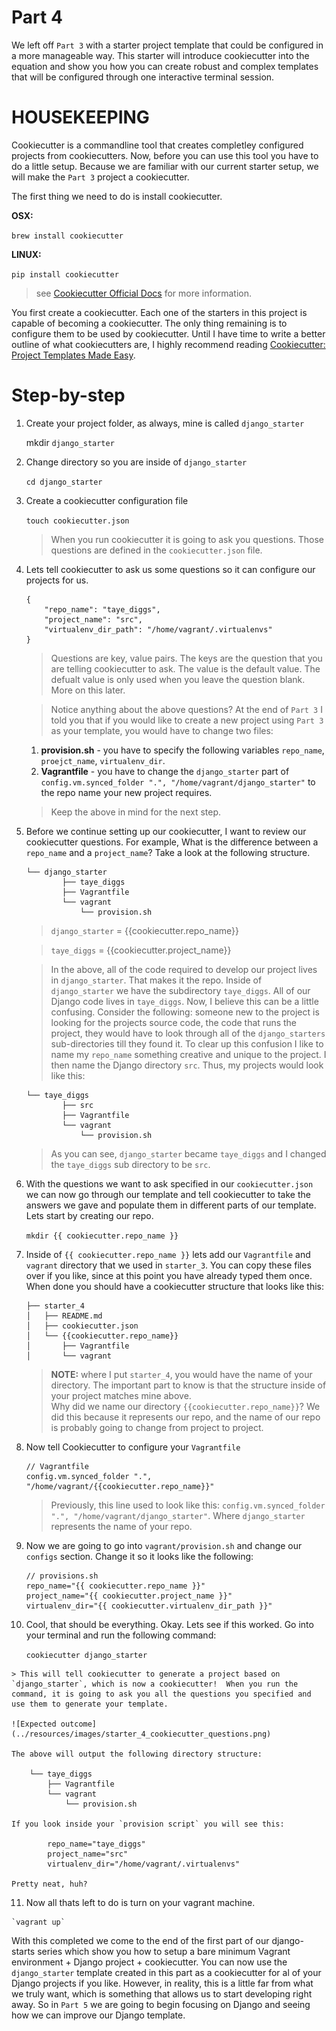 # Part 4

We left off `Part 3` with a starter project template that could be configured in a more manageable way.  This starter will introduce cookiecutter into the equation and show you how you can create robust and complex templates that will be configured through one interactive terminal session.  

# HOUSEKEEPING

Cookiecutter is a commandline tool that creates completley configured projects from cookiecutters.  Now, before you can use this tool you have to do a little setup.  Because we are familiar with our current starter setup, we will make the `Part 3` project a cookiecutter.  

The first thing we need to do is install cookiecutter.

**OSX:**

`brew install cookiecutter`

**LINUX:**

`pip install cookiecutter`

> see <a href="https://cookiecutter.readthedocs.org/en/latest/installation.html" target="_target">Cookiecutter Official Docs</a> for more information.

You first create a cookiecutter.  Each one of the starters in this project is capable of becoming a cookiecutter.  The only thing remaining is to configure them to be used by cookiecutter.  Until I have time to write a better outline of what cookiecutters are, I highly recommend reading <a href="http://www.pydanny.com/cookie-project-templates-made-easy.html" target="_target">Cookiecutter: Project Templates Made Easy</a>.

# Step-by-step

1.  Create your project folder, as always, mine is called `django_starter`

    mkdir `django_starter`

2.  Change directory so you are inside of `django_starter`

    `cd django_starter` 

3.  Create a cookiecutter configuration file

    `touch cookiecutter.json`

    > When you run cookiecutter it is going to ask you questions.  Those questions are defined in the `cookiecutter.json` file.  

4.  Lets tell cookiecutter to ask us some questions so it can configure our projects for us.

        {
            "repo_name": "taye_diggs",
            "project_name": "src",
            "virtualenv_dir_path": "/home/vagrant/.virtualenvs"
        }

    > Questions are key, value pairs.  The keys are the question that you are telling cookiecutter to ask.  The value is the default value.  The defualt value is only used when you leave the question blank.  More on this later.

    > Notice anything about the above questions?  At the end of `Part 3` I told you that if you would like to create a new project using `Part 3` as your template, you would have to change two files:
    1.  **provision.sh** - you have to specify the following variables `repo_name`, `proejct_name`, `virtualenv_dir`.
    2.  **Vagrantfile** - you have to change the `django_starter` part of `config.vm.synced_folder ".", "/home/vagrant/django_starter"` to the repo name your new project requires.  

    > Keep the above in mind for the next step.

5.  Before we continue setting up our cookiecutter, I want to review our cookiecutter questions.  For example, What is the difference between a `repo_name` and a `project_name`?  Take a look at the following structure.

        └── django_starter
                ├── taye_diggs 
                ├── Vagrantfile
                └── vagrant
                    └── provision.sh

    > `django_starter` = {{cookiecutter.repo_name}}

    > `taye_diggs` = {{cookiecutter.project_name}} 

    > In the above, all of the code required to develop our project lives in `django_starter`.  That makes it the repo.  Inside of `django_starter` we have the subdirectory `taye_diggs`.  All of our Django code lives in `taye_diggs`.  Now, I believe this can be a little confusing.  Consider the following: someone new to the project is looking for the projects source code, the code that runs the project, they would have to look through all of the `django_starters` sub-directories till they found it.  To clear up this confusion I like to name my `repo_name` something creative and unique to the project.  I then name the Django directory `src`.  Thus, my projects would look like this:

        └── taye_diggs
                ├── src
                ├── Vagrantfile
                └── vagrant
                    └── provision.sh        

    > As you can see, `django_starter` became `taye_diggs` and I changed the `taye_diggs` sub directory to be `src`.

6. With the questions we want to ask specified in our `cookiecutter.json` we can now go through our template and tell cookiecutter to take the answers we gave and populate them in different parts of our template.  Lets start by creating our repo.

    `mkdir {{ cookiecutter.repo_name }}`

7.  Inside of `{{ cookiecutter.repo_name }}` lets add our `Vagrantfile` and `vagrant` directory that we used in `starter_3`.  You can copy these files over if you like, since at this point you have already typed them once.  When done you should have a cookiecutter structure that looks like this:

        ├── starter_4
        │   ├── README.md
        │   ├── cookiecutter.json
        │   └── {{cookiecutter.repo_name}}
        │       ├── Vagrantfile
        │       └── vagrant

    >  **NOTE:**  where I put `starter_4`, you would have the name of your directory.  The important part to know is that the structure inside of your project matches mine above.  
    >  Why did we name our directory `{{cookiecutter.repo_name}}`?  We did this because it represents our repo, and the name of our repo is probably going to change from project to project.
 
8.  Now tell Cookiecutter to configure your `Vagrantfile`

        // Vagrantfile
        config.vm.synced_folder ".", "/home/vagrant/{{cookiecutter.repo_name}}"

    > Previously, this line used to look like this:  `config.vm.synced_folder ".", "/home/vagrant/django_starter"`.  Where `django_starter` represents the name of your repo.

9.  Now we are going to go into `vagrant/provision.sh` and change our `configs` section.  Change it so it looks like the following:

        // provisions.sh
        repo_name="{{ cookiecutter.repo_name }}"
        project_name="{{ cookiecutter.project_name }}"
        virtualenv_dir="{{ cookiecutter.virtualenv_dir_path }}"

10.  Cool, that should be everything.  Okay.  Lets see if this worked.  Go into your terminal and run the following command:

        `cookiecutter django_starter`

    > This will tell cookiecutter to generate a project based on `django_starter`, which is now a cookiecutter!  When you run the command, it is going to ask you all the questions you specified and use them to generate your template. 
    
    ![Expected outcome](../resources/images/starter_4_cookiecutter_questions.png)

    The above will output the following directory structure:

        └── taye_diggs
            ├── Vagrantfile
            └── vagrant
                └── provision.sh

    If you look inside your `provision script` you will see this:

            repo_name="taye_diggs"
            project_name="src"
            virtualenv_dir="/home/vagrant/.virtualenvs"

    Pretty neat, huh?

11.  Now all thats left to do is turn on your vagrant machine.

    `vagrant up`


With this completed we come to the end of the first part of our django-starts series which show you how to setup a bare minimum Vagrant environment + Django project + cookiecutter.  You can now use the `django_starter` template created in this part as a cookiecutter for al of your Django projects if you like.  However, in reality, this is a little far from what we truly want, which is something that allows us to start developing right away.  So in `Part 5` we are going to begin focusing on Django and seeing how we can improve our Django template.
